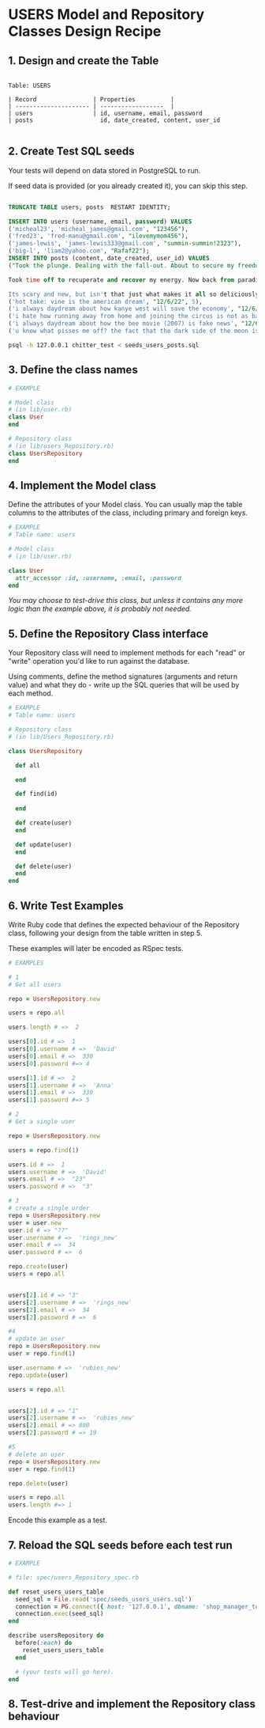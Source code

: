 # USERS Model and Repository Classes Design Recipe

## 1. Design and create the Table


```

Table: USERS

| Record                | Properties          |
| --------------------- | ------------------  |
| users                 | id, username, email, password
| posts                   id, date_created, content, user_id


```

## 2. Create Test SQL seeds

Your tests will depend on data stored in PostgreSQL to run.

If seed data is provided (or you already created it), you can skip this step.

```sql

TRUNCATE TABLE users, posts  RESTART IDENTITY;

INSERT INTO users (username, email, password) VALUES 
('micheal23', 'micheal_james@gmail.com', "123456"),
('fred23', 'fred-manu@gmail.com', "ilovemymom456"),
('james-lewis', 'james-lewis333@gmail.com', "summin-summin!2323"),
('big-l', 'liam2@yahoo.com', "Rafaf22");
INSERT INTO posts (content, date_created, user_id) VALUES 
("Took the plunge. Dealing with the fall-out. About to secure my freedom from the evil tentacled monster. Takes 12 steps, but I hit a brick wall at 8.

Took time off to recuperate and recover my energy. Now back from paradise, rejuvenated and ready to take on the beast again. All eyes on the prize, one more trip to deliver the coup de grace to that other beast in the west. Once that's done, its just a matter of time and protocol until the next step is reached.

Its scary and new, but isn't that just what makes it all so deliciously exciting?", '11:22', 4),
('hot take: vine is the american dream', "12/6/22", 5),
('i always daydream about how kanye west will save the economy', "12/6/22", 4),
('i hate how running away from home and joining the circus is not as bad as everyone thinks', "12/6/22", 3),
('i always daydream about how the bee movie (2007) is fake news', "12/6/22", 2),
('u know what pisses me off? the fact that the dark side of the moon is fake.', "12/6/22", 1);


```

```bash
psql -h 127.0.0.1 chitter_test < seeds_users_posts.sql
```

## 3. Define the class names

```ruby
# EXAMPLE

# Model class
# (in lib/user.rb)
class User
end

# Repository class
# (in lib/users_Repository.rb)
class UsersRepository
end
```

## 4. Implement the Model class

Define the attributes of your Model class. You can usually map the table columns to the attributes of the class, including primary and foreign keys.

```ruby
# EXAMPLE
# Table name: users

# Model class
# (in lib/user.rb)

class User
  attr_accessor :id, :username, :email, :password
end

```

*You may choose to test-drive this class, but unless it contains any more logic than the example above, it is probably not needed.*

## 5. Define the Repository Class interface

Your Repository class will need to implement methods for each "read" or "write" operation you'd like to run against the database.

Using comments, define the method signatures (arguments and return value) and what they do - write up the SQL queries that will be used by each method.

```ruby
# EXAMPLE
# Table name: users

# Repository class
# (in lib/Users_Repository.rb)

class UsersRepository

  def all

  end

  def find(id)
    
  end

  def create(user)
  end

  def update(user)
  end

  def delete(user)
  end
end
```

## 6. Write Test Examples

Write Ruby code that defines the expected behaviour of the Repository class, following your design from the table written in step 5.

These examples will later be encoded as RSpec tests.

```ruby
# EXAMPLES

# 1
# Get all users

repo = UsersRepository.new

users = repo.all

users.length # =>  2

users[0].id # =>  1
users[0].username # =>  'David'
users[0].email # =>  330
users[0].password #=> 4

users[1].id # =>  2
users[1].username # =>  'Anna'
users[1].email # =>  330
users[1].password #=> 5

# 2
# Get a single user

repo = UsersRepository.new

users = repo.find(1)

users.id # =>  1
users.username # =>  'David'
users.email # =>  "23"
users.password # =>  "3"

# 3
# create a single order 
repo = UsersRepository.new
user = user.new
user.id # => "??"
user.username # =>  'rings_new'
user.email # =>  34
user.password # =>  6

repo.create(user)
users = repo.all


users[2].id # => "3"
users[2].username # =>  'rings_new'
users[2].email # =>  34
users[2].password # =>  6

#4
# update an user
repo = UsersRepository.new
user = repo.find(1)

user.username # =>  'rubies_new'
repo.update(user)

users = repo.all


users[2].id # => "1"
users[2].username # =>  'rubies_new'
users[2].email # => 800
users[2].password # => 19

#5
# delete an user
repo = UsersRepository.new
user = repo.find(1)

repo.delete(user)

users = repo.all
users.length #=> 1

```

Encode this example as a test.

## 7. Reload the SQL seeds before each test run


```ruby
# EXAMPLE

# file: spec/users_Repository_spec.rb

def reset_users_users_table
  seed_sql = File.read('spec/seeds_users_users.sql')
  connection = PG.connect({ host: '127.0.0.1', dbname: 'shop_manager_test' })
  connection.exec(seed_sql)
end

describe usersRepository do
  before(:each) do 
    reset_users_users_table
  end

  # (your tests will go here).
end
```

## 8. Test-drive and implement the Repository class behaviour
